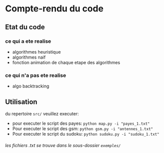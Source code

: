 # Compte-rendu du code

## Etat du code

### ce qui a ete realise
* algorithmes heuristique
* algorithmes naif
* fonction animation de chaque etape des algorithmes

### ce qui n'a pas ete realise
* algo backtracking

## Utilisation
du repertoire `src/` veuillez executer:
* pour executer le script des payes: `python map.py -i "payes_1.txt"`
* Pour executer le script des gsm: `python gsm.py -i "antennes_1.txt"`
* Pour executer le script du sudoku: `python sudoku.py -i "sudoku_1.txt"`

###### les fichiers .txt se trouve dans le sous-dossier `exemples/`
